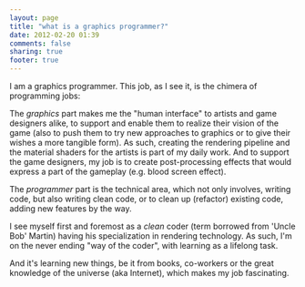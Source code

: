---layout: pagetitle: "what is a graphics programmer?"date: 2012-02-20 01:39comments: falsesharing: truefooter: true---I am a graphics programmer.This job, as I see it, is the chimera of programming jobs:The *graphics* part makes me the "human interface" to artists and game designers alike, to support and enable them to realize their vision of the game (also to push them to try new approaches to graphics or to give their wishes a more tangible form). As such, creating the rendering pipeline and the material shaders for the artists is part of my daily work. And to support the game designers, my job is to create post-processing effects that would express a part of the gameplay (e.g. blood screen effect).The *programmer* part is the technical area, which not only involves, writing code, but also writing clean code, or to clean up (refactor) existing code, adding new features by the way.I see myself first and foremost as a *clean* coder (term borrowed from 'Uncle Bob' Martin) having his specialization in rendering technology.As such, I'm on the never ending "way of the coder", with learning as a lifelong task.And it's learning new things, be it from books, co-workers or the great knowledge of the universe (aka Internet), which makes my job fascinating.